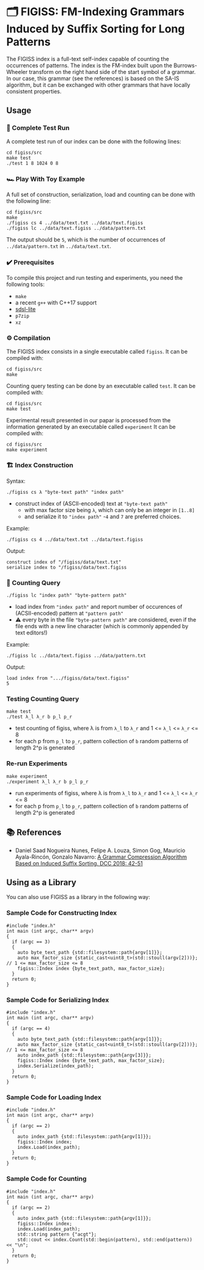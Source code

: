 # 🗂️  FIGISS: FM-Indexing Grammars Induced by Suffix Sorting for Long Patterns

The FIGISS index is a full-text self-index capable of counting the occurrences of patterns.
The index is the FM-index built upon the Burrows-Wheeler transform on the right hand side of the start symbol of a grammar.
In our case, this grammar (see the references) is based on the SA-IS algorithm, but it can be exchanged with other grammars that have locally consistent properties.

## Usage

### 🚀 Complete Test Run

A complete test run of our index can be done with the following lines:

```bash:
cd figiss/src
make test
./test 1 8 1024 0 8
```

### 🏎️ Play With Toy Example

A full set of construction, serialization, load and counting can be done with the following line:

```bash:
cd figiss/src
make
./figiss cs 4 ../data/text.txt ../data/text.figiss
./figiss lc ../data/text.figiss ../data/pattern.txt
```

The output should be `5`, which is the number of occurrences of `../data/pattern.txt` in `../data/text.txt`.

### ✔️ Prerequisites

To compile this project and run testing and experiments, you need the following tools:

 - `make`
 - a recent `g++` with C++17 support
 - [sdsl-lite](https://github.com/simongog/sdsl-lite)
 - `p7zip`
 - `xz`
 
### ⚙️ Compilation

The FIGISS index consists in a single executable called `figiss`.
It can be compiled with:

```bash:
cd figiss/src
make
```

Counting query testing can be done by an executable called `test`.
It can be compiled with:
```bash:
cd figiss/src
make test
```

Experimental result presented in our papar is processed from the information generated by an executable called `experiment`
It can be compiled with:
```bash:
cd figiss/src
make experiment
```

### 🏗️ Index Construction

Syntax:

```bash:
./figiss cs λ "byte-text path" "index path"
```

 - construct index of (ASCII-encoded) text at `"byte-text path"`
	- with max factor size being `λ`, which can only be an integer in `[1..8]`
	- and serialize it to `"index path"`
	-`4` and `7` are preferred choices.  

Example:

```bash:
./figiss cs 4 ../data/text.txt ../data/text.figiss
```

Output:

```bash:
construct index of "/figiss/data/text.txt"
serialize index to "/figiss/data/text.figiss
```

### 🔎 Counting Query

```bash:
./figiss lc "index path" "byte-pattern path"
```

 - load index from `"index path"` and report number of occurences of (ACSII-encoded) pattern at `"pattern path"`
 - ⚠️ every byte in the file `"byte-pattern path"` are considered, even if the file ends with a new line character (which is commonly appended by text editors!)

Example:

```bash:
./figiss lc ../data/text.figiss ../data/pattern.txt
```

Output:

```bash:
load index from ".../figiss/data/text.figiss"
5
```

### Testing Counting Query

```bash:
make test
./test λ_l λ_r b p_l p_r
```

- test counting of figiss, where λ is from `λ_l` to `λ_r` and 1 <= `λ_l` <= `λ_r` <= 8
- for each p from `p_l` to `p_r`, pattern collection of `b` random patterns of length 2^p is generated 

### Re-run Experiments

```bash:
make experiment
./experiment λ_l λ_r b p_l p_r
```
- run experiments of figiss, where λ is from `λ_l` to `λ_r` and 1 <= `λ_l` <= `λ_r` <= 8
- for each p from `p_l` to `p_r`, pattern collection of `b` random patterns of length 2^p is generated 

## 📚 References

- Daniel Saad Nogueira Nunes, Felipe A. Louza, Simon Gog, Mauricio Ayala-Rincón, Gonzalo Navarro: [A Grammar Compression Algorithm Based on Induced Suffix Sorting. DCC 2018: 42-51](https://doi.org/10.1109/DCC.2018.00012)

## Using as a Library

You can also use FIGISS as a library in the following way:

### Sample Code for Constructing Index

```c++:
#include "index.h"
int main (int argc, char** argv)
{
  if (argc == 3)
  {
    auto byte_text_path {std::filesystem::path{argv[1]}};
    auto max_factor_size {static_cast<uint8_t>(std::stoull(argv[2]))}; // 1 <= max_factor_size <= 8
    figiss::Index index {byte_text_path, max_factor_size};
  }
  return 0;
}
```

### Sample Code for Serializing Index

```c++:
#include "index.h"
int main (int argc, char** argv)
{
  if (argc == 4)
  {
    auto byte_text_path {std::filesystem::path{argv[1]}};
    auto max_factor_size {static_cast<uint8_t>(std::stoull(argv[2]))}; // 1 <= max_factor_size <= 8
    auto index_path {std::filesystem::path{argv[3]}};
    figiss::Index index {byte_text_path, max_factor_size};
    index.Serialize(index_path);
  }
  return 0;
}
```

### Sample Code for Loading Index

```c++:
#include "index.h"
int main (int argc, char** argv)
{
  if (argc == 2)
  {
    auto index_path {std::filesystem::path{argv[1]}};
    figiss::Index index;
    index.Load(index_path);
  }
  return 0;
}
```

### Sample Code for Counting

```c++:
#include "index.h"
int main (int argc, char** argv)
{
  if (argc == 2)
  {
    auto index_path {std::filesystem::path{argv[1]}};
    figiss::Index index;
    index.Load(index_path);
    std::string pattern {"acgt"};
    std::cout << index.Count(std::begin(pattern), std::end(pattern)) << "\n";
  }
  return 0;
}
```
